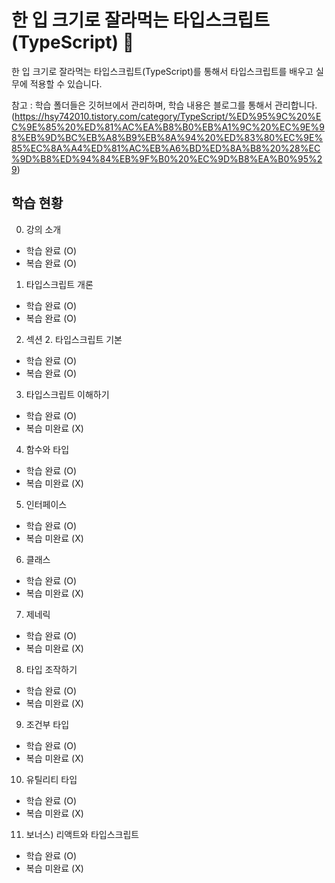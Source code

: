# 한 입 크기로 잘라먹는 타입스크립트(TypeScript) 🧐

한 입 크기로 잘라먹는 타입스크립트(TypeScript)를 통해서 타입스크립트를 배우고 실무에 적용할 수 있습니다.

참고 : 학습 폴더들은 깃허브에서 관리하며, 학습 내용은 블로그를 통해서 관리합니다.</br>
(https://hsy742010.tistory.com/category/TypeScript/%ED%95%9C%20%EC%9E%85%20%ED%81%AC%EA%B8%B0%EB%A1%9C%20%EC%9E%98%EB%9D%BC%EB%A8%B9%EB%8A%94%20%ED%83%80%EC%9E%85%EC%8A%A4%ED%81%AC%EB%A6%BD%ED%8A%B8%20%28%EC%9D%B8%ED%94%84%EB%9F%B0%20%EC%9D%B8%EA%B0%95%29)

## 학습 현황
0. 강의 소개
- 학습 완료 (O)
- 복습 완료 (O)

1. 타입스크립트 개론
- 학습 완료 (O)
- 복습 완료 (O)

2. 섹션 2. 타입스크립트 기본
- 학습 완료 (O)
- 복습 완료 (O)

3. 타입스크립트 이해하기
- 학습 완료 (O)
- 복습 미완료 (X)

4. 함수와 타입
- 학습 완료 (O)
- 복습 미완료 (X)

5. 인터페이스
- 학습 완료 (O)
- 복습 미완료 (X)

6. 클래스
- 학습 완료 (O)
- 복습 미완료 (X)

7. 제네릭
- 학습 완료 (O)
- 복습 미완료 (X)

8. 타입 조작하기
- 학습 완료 (O)
- 복습 미완료 (X)

9. 조건부 타입
- 학습 완료 (O)
- 복습 미완료 (X)

10. 유틸리티 타입
- 학습 완료 (O)
- 복습 미완료 (X)

11. 보너스) 리액트와 타입스크립트
- 학습 완료 (O)
- 복습 미완료 (X)